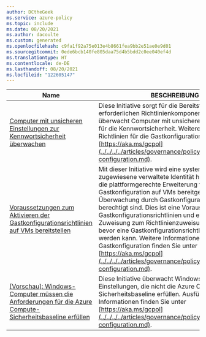 ```yaml
---
author: DCtheGeek
ms.service: azure-policy
ms.topic: include
ms.date: 08/20/2021
ms.author: dacoulte
ms.custom: generated
ms.openlocfilehash: c9fa1f92a75e013e4b8661fea9bb2e51ae0e9d01
ms.sourcegitcommit: 0ede6bcb140fe805daa75d4b5bdd2c0ee040ef4d
ms.translationtype: HT
ms.contentlocale: de-DE
ms.lasthandoff: 08/20/2021
ms.locfileid: "122605147"
---
```

|Name |BESCHREIBUNG |Richtlinien |Version |
|---|---|---|---|
|[Computer mit unsicheren Einstellungen zur Kennwortsicherheit überwachen](https://github.com/Azure/azure-policy/blob/master/built-in-policies/policySetDefinitions/Guest%20Configuration/GuestConfiguration_WindowsPasswordSettingsAINE.json) |Diese Initiative sorgt für die Bereitstellung der erforderlichen Richtlinienkomponenten und überwacht Computer mit unsicheren Einstellungen für die Kennwortsicherheit. Weitere Informationen zu Richtlinien für die Gastkonfiguration finden Sie unter [https://aka.ms/gcpol](../../../../articles/governance/policy/concepts/guest-configuration.md). |9 |1.0.0 |
|[Voraussetzungen zum Aktivieren der Gastkonfigurationsrichtlinien auf VMs bereitstellen](https://github.com/Azure/azure-policy/blob/master/built-in-policies/policySetDefinitions/Guest%20Configuration/GuestConfiguration_Prerequisites.json) |Mit dieser Initiative wird eine systemseitig zugewiesene verwaltete Identität hinzugefügt und die plattformgerechte Erweiterung für die Gastkonfiguration auf VMs bereitgestellt, die zur Überwachung durch Gastkonfigurationsrichtlinien berechtigt sind. Dies ist eine Voraussetzung für alle Gastkonfigurationsrichtlinien und erfordert eine Zuweisung zum Richtlinienzuweisungsbereich, bevor eine Gastkonfigurationsrichtlinie verwendet werden kann. Weitere Informationen zur Gastkonfiguration finden Sie unter [https://aka.ms/gcpol](../../../../articles/governance/policy/concepts/guest-configuration.md). |4 |1.0.0 |
|[\[Vorschau\]: Windows-Computer müssen die Anforderungen für die Azure Compute-Sicherheitsbaseline erfüllen](https://github.com/Azure/azure-policy/blob/master/built-in-policies/policySetDefinitions/Guest%20Configuration/GuestConfiguration_AzureBaseline.json) |Diese Initiative überwacht Windows-Computer mit Einstellungen, die nicht die Azure Compute-Sicherheitsbaseline erfüllen. Ausführliche Informationen finden Sie unter [https://aka.ms/gcpol](../../../../articles/governance/policy/concepts/guest-configuration.md). |29 |2.0.1-preview |